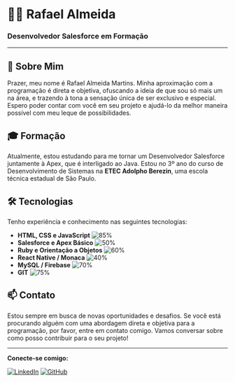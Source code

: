 # 👨‍💻 Rafael Almeida

### Desenvolvedor Salesforce em Formação

---

## 📖 Sobre Mim

Prazer, meu nome é Rafael Almeida Martins. Minha aproximação com a programação é direta e objetiva, ofuscando a ideia de que sou só mais um na área, e trazendo à tona a sensação única de ser exclusivo e especial. Espero poder contar com você em seu projeto e ajudá-lo da melhor maneira possível com meu leque de possibilidades.

## 🎓 Formação

Atualmente, estou estudando para me tornar um Desenvolvedor Salesforce juntamente à Apex, que é interligado ao Java. Estou no 3º ano do curso de Desenvolvimento de Sistemas na **ETEC Adolpho Berezin**, uma escola técnica estadual de São Paulo.

## 🛠 Tecnologias

Tenho experiência e conhecimento nas seguintes tecnologias:

- **HTML, CSS e JavaScript** ![85%](https://progress-bar.dev/85)
- **Salesforce e Apex Básico** ![50%](https://progress-bar.dev/50)
- **Ruby e Orientação a Objetos** ![60%](https://progress-bar.dev/60)
- **React Native / Monaca** ![40%](https://progress-bar.dev/40)
- **MySQL / Firebase** ![70%](https://progress-bar.dev/70)
- **GIT** ![75%](https://progress-bar.dev/75)

## 📫 Contato

Estou sempre em busca de novas oportunidades e desafios. Se você está procurando alguém com uma abordagem direta e objetiva para a programação, por favor, entre em contato comigo. Vamos conversar sobre como posso contribuir para o seu projeto!

---

**Conecte-se comigo:**

[![LinkedIn](https://img.shields.io/badge/LinkedIn-0077B5?style=for-the-badge&logo=linkedin&logoColor=white)](https://www.linkedin.com/in/seu-perfil)
[![GitHub](https://img.shields.io/badge/GitHub-181717?style=for-the-badge&logo=github&logoColor=white)](https://github.com/seu-usuario)
